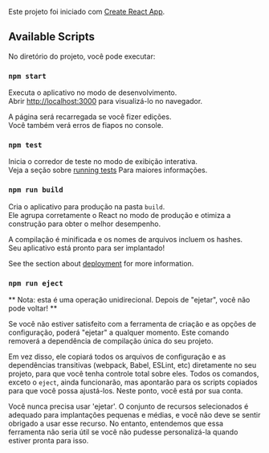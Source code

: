 Este projeto foi iniciado com [Create React App](https://github.com/facebook/create-react-app).

## Available Scripts

No diretório do projeto, você pode executar:

### `npm start`

Executa o aplicativo no modo de desenvolvimento.<br />
Abrir [http://localhost:3000](http://localhost:3000) para visualizá-lo no navegador.

A página será recarregada se você fizer edições. <br />
Você também verá erros de fiapos no console.

### `npm test`

Inicia o corredor de teste no modo de exibição interativa. <br />
Veja a seção sobre [running tests](https://facebook.github.io/create-react-app/docs/running-tests) Para maiores informações.

### `npm run build`

Cria o aplicativo para produção na pasta `build`. <br />
Ele agrupa corretamente o React no modo de produção e otimiza a construção para obter o melhor desempenho.

A compilação é minificada e os nomes de arquivos incluem os hashes. <br />
Seu aplicativo está pronto para ser implantado!

See the section about [deployment](https://facebook.github.io/create-react-app/docs/deployment) for more information.

### `npm run eject`

** Nota: esta é uma operação unidirecional. Depois de "ejetar", você não pode voltar! **

Se você não estiver satisfeito com a ferramenta de criação e as opções de configuração, poderá "ejetar" a qualquer momento. Este comando removerá a dependência de compilação única do seu projeto.

Em vez disso, ele copiará todos os arquivos de configuração e as dependências transitivas (webpack, Babel, ESLint, etc) diretamente no seu projeto, para que você tenha controle total sobre eles. Todos os comandos, exceto o `eject`, ainda funcionarão, mas apontarão para os scripts copiados para que você possa ajustá-los. Neste ponto, você está por sua conta.

Você nunca precisa usar 'ejetar'. O conjunto de recursos selecionados é adequado para implantações pequenas e médias, e você não deve se sentir obrigado a usar esse recurso. No entanto, entendemos que essa ferramenta não seria útil se você não pudesse personalizá-la quando estiver pronta para isso.